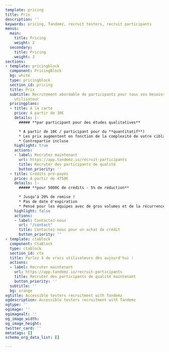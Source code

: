 ```yaml
---
template: pricing
title: Prix
description: ''
keywords: pricing, Tandemz, recruit testers, recruit participants
menus:
  main:
    title: Pricing
    weight: 2
  secondary:
    title: Pricing
    weight: 3
sections:
- template: pricingblock
  component: PricingBlock
  bg: white
  type: pricingblock
  section_id: pricing
  title: Prix
  subtitle: Recrutement abordable de participants pour tous vos besoins en recherche
    utilisateur
  pricingplans:
  - title: A la carte
    price: A partir de 30€
    details: |-
      ##### **par participant pour des études qualitatives**

      * A partir de 10€ / participant pour du **quantitatif**)
      * Les prix augmentent en fonction de la complexité de votre ciblage
      * Contrepartie incluse
    highlight: true
    actions:
    - label: Recrutez maintenant
      url: https://app.tandemz.io/recruit-participants
      title: Recruter des participants de qualité
      button_priority: ''
  - title: Crédits pré-payés
    price: A partir de 4750€
    details: |-
      ##### **pour 5000€ de crédits - 5% de réduction**

      * Jusqu'à 20% de remise !
      * Pas de date d'expiration
      * Pensé pour les équipes avec de gros volumes et de la récurrence
    highlight: false
    actions:
    - label: Contactez-nous
      url: "/contact"
      title: Contactez-nous pour un achat de crédit
      button_priority: ''
- template: ctablock
  component: CtaBlock
  type: ctablock
  section_id: cta
  title: Parlez à de vrais utilisateurs dès aujourd'hui !
  actions:
  - label: Recruter maintenant
    url: https://app.tandemz.io/recruit-participants
    title: Recruter des participants de qualité maintenant
    button_priority: ''
  subtitle: ''
  bg: orange
ogtitle: Accessible testers recruitment with Tandemz
ogdescription: Accessible testers recruitment with Tandemz
ogtype: ''
ogimage: ''
ogimagealt: ''
og_image_width: 
og_image_height: 
twitter_card: ''
metatags: []
schema_org_data_list: []

---
```

